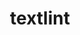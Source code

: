 ---
blog: https://textlint.github.io/blog/
codehost: https://github.com/https://github.com/textlint/textlint
logohandle: githubio_textlint
sort: textlint
title: textlint
website: https://textlint.github.io/
---